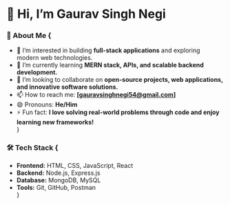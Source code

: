 # 👋 Hi, I’m Gaurav Singh Negi  

### 🚀 About Me {
- 👀 I’m interested in building **full-stack applications** and exploring modern web technologies.  
- 🌱 I’m currently learning **MERN stack, APIs, and scalable backend development.**  
- 💞️ I’m looking to collaborate on **open-source projects, web applications, and innovative software solutions.**  
- 📫 How to reach me: **[gauravsinghnegi54@gmail.com]**  
- 😄 Pronouns: **He/Him**  
- ⚡ Fun fact: **I love solving real-world problems through code and enjoy learning new frameworks!**  
}

### 🛠️ Tech Stack { 
- **Frontend:** HTML, CSS, JavaScript, React  
- **Backend:** Node.js, Express.js  
- **Database:** MongoDB, MySQL  
- **Tools:** Git, GitHub, Postman  
}

<!---
NegiGauravGit/NegiGauravGit is a ✨ special ✨ repository because its `README.md` (this file) appears on your GitHub profile.
You can click the Preview link to take a look at your changes.
--->

